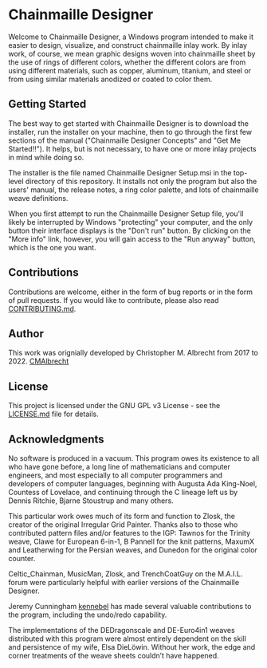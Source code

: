 # Chainmaille Designer

Welcome to Chainmaille Designer, a Windows program intended to make it easier to design, visualize, and construct chainmaille inlay work.  By inlay work, of course, we mean graphic designs woven into chainmaille sheet by the use of rings of different colors, whether the different colors are from using different materials, such as copper, aluminum, titanium, and steel or from using similar materials anodized or coated to color them.

## Getting Started

The best way to get started with Chainmaille Designer is to download the installer, run the installer on your machine, then to go through the first few sections of the manual ("Chainmaille Designer Concepts" and "Get Me Started!!").  It helps, but is not necessary, to have one or more inlay projects in mind while doing so.

The installer is the file named Chainmaille Designer Setup.msi in the top-level directory of this repository. It installs not only the program but also the users' manual, the release notes, a ring color palette, and lots of chainmaille weave definitions.

When you first attempt to run the Chainmaille Designer Setup file, you'll likely be interrupted by Windows "protecting" your computer, and the only button their interface displays is the "Don't run" button. By clicking on the "More info" link, however, you will gain access to the "Run anyway" button, which is the one you want.

## Contributions

Contributions are welcome, either in the form of bug reports or in the form of pull requests.  If you would like to contribute, please also read [CONTRIBUTING.md](CONTRIBUTING.md).

## Author

This work was orignially developed by Christopher M. Albrecht from 2017 to 2022.  [CMAlbrecht](https://github.com/CMAlbrecht/)

## License

This project is licensed under the GNU GPL v3 License - see the [LICENSE.md](LICENSE.md) file for details.

## Acknowledgments

No software is produced in a vacuum.  This program owes its existence to all who have gone before, a long line of mathematicians and computer engineers, and most especially to all computer programmers and developers of computer languages, beginning with Augusta Ada King-Noel, Countess of Lovelace, and continuing through the C lineage left us by Dennis Ritchie, Bjarne Stoustrup and many others.

This particular work owes much of its form and function to Zlosk, the creator of the original Irregular Grid Painter.  Thanks also to those who contributed pattern files and/or features to the IGP:  Tawnos for the Trinity weave, Clawe for European 6-in-1, B Pannell for the knit patterns, MaxumX and Leatherwing for the Persian weaves, and Dunedon for the original color counter.

Celtic_Chainman, MusicMan, Zlosk, and TrenchCoatGuy on the M.A.I.L. forum were particularly helpful with earlier versions of the Chainmaille Designer.

Jeremy Cunningham [kennebel](https://github.com/kennebel) has made several valuable contributions to the program, including the undo/redo capability.

The implementations of the DEDragonscale and DE-Euro4in1 weaves distributed with this program were almost entirely dependent on the skill and persistence of my wife, Elsa DieLöwin.  Without her work, the edge and corner treatments of the weave sheets couldn’t have happened.
